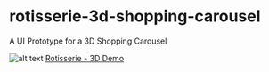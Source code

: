 # rotisserie-3d-shopping-carousel
A UI Prototype for a 3D Shopping Carousel


![alt text](http://basehum.com/sandbox/rotisserie-3d/screen-shot-2016-07-10.png "Rotisserie - 3D Demo")
[Rotisserie - 3D Demo](http://basehum.com/sandbox/rotisserie-3d/index.html "Demo")
